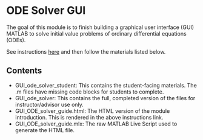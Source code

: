 # ODE Solver GUI

The goal of this module is to finish building a graphical user interface (GUI) MATLAB to solve initial value problems of ordinary differential equations (ODEs).

See instructions [here](http://htmlpreview.github.io/?https://github.com/yanlaichen/ACCOMPLISH-Computing-Modules/blob/main/ODE_GUI/GUI_ODE_solver_guide.html) and then follow the materials listed below.

## Contents

- GUI_ode_solver_student: This contains the student-facing materials. The .m files have missing code blocks for students to complete.
- GUI_ode_solver: This contains the full, completed version of the files for instructor/advisor use only.
- GUI_ODE_solver_guide.html: The HTML version of the module introduction. This is rendered in the above instructions link.
- GUI_ODE_solver_guide.mlx: The raw MATLAB Live Script used to generate the HTML file.